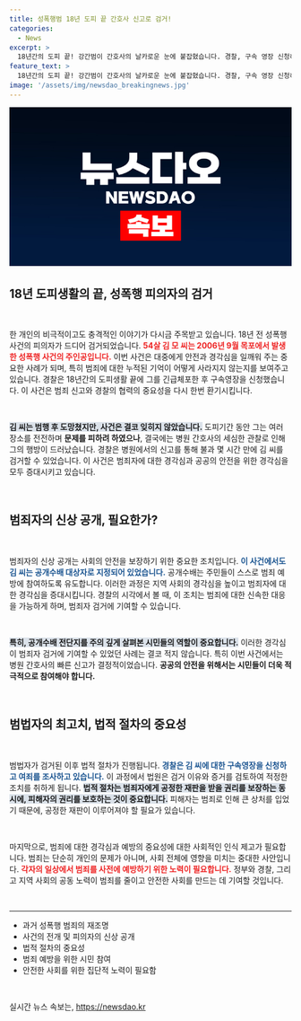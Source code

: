 ```yaml
---
title: 성폭행범 18년 도피 끝 간호사 신고로 검거!
categories:
  - News
excerpt: >
  18년간의 도피 끝! 강간범이 간호사의 날카로운 눈에 붙잡혔습니다. 경찰, 구속 영장 신청하고 추가 범죄 조사 착수! 클릭해서 자세히 알아보세요!
feature_text: >
  18년간의 도피 끝! 강간범이 간호사의 날카로운 눈에 붙잡혔습니다. 경찰, 구속 영장 신청하고 추가 범죄 조사 착수! 클릭해서 자세히 알아보세요!
image: '/assets/img/newsdao_breakingnews.jpg'
---
```


<p><img src="/assets/img/newsdao_breakingnews.jpg" alt="pcversion 속보" /></p>

<h2 data-ke-size="size26">18년 도피생활의 끝, 성폭행 피의자의 검거</h2>

<p data-ke-size="size16">&nbsp;</p>

<p>한 개인의 비극적이고도 충격적인 이야기가 다시금 주목받고 있습니다. 18년 전 성폭행 사건의 피의자가 드디어 검거되었습니다. <b><span style="color: #ee2323;">54살 김 모 씨는 2006년 9월 목포에서 발생한 성폭행 사건의 주인공입니다.</span></b> 이번 사건은 대중에게 안전과 경각심을 일깨워 주는 중요한 사례가 되며, 특히 범죄에 대한 누적된 기억이 어떻게 사라지지 않는지를 보여주고 있습니다. 경찰은 18년간의 도피생활 끝에 그를 긴급체포한 후 구속영장을 신청했습니다. 이 사건은 범죄 신고와 경찰의 협력의 중요성을 다시 한번 환기시킵니다.</p>

<p data-ke-size="size16">&nbsp;</p>

<p><b><span style="background-color: #21538527;">김 씨는 범행 후 도망쳤지만, 사건은 결코 잊히지 않았습니다.</span></b> 도피기간 동안 그는 여러 장소를 전전하며 <b>문제를 피하려 하였으나</b>, 결국에는 병원 간호사의 세심한 관찰로 인해 그의 행방이 드러났습니다. 경찰은 병원에서의 신고를 통해 불과 몇 시간 만에 김 씨를 검거할 수 있었습니다. 이 사건은 범죄자에 대한 경각심과 공공의 안전을 위한 경각심을 모두 증대시키고 있습니다.</p>

<p data-ke-size="size16">&nbsp;</p>

<h2 data-ke-size="size26">범죄자의 신상 공개, 필요한가?</h2>

<p data-ke-size="size16">&nbsp;</p>

<p>범죄자의 신상 공개는 사회의 안전을 보장하기 위한 중요한 조치입니다. <b><span style="color: #1a5490;">이 사건에서도 김 씨는 공개수배 대상자로 지정되어 있었습니다.</span></b> 공개수배는 주민들이 스스로 범죄 예방에 참여하도록 유도합니다. 이러한 과정은 지역 사회의 경각심을 높이고 범죄자에 대한 경각심을 증대시킵니다. 경찰의 시각에서 볼 때, 이 조치는 범죄에 대한 신속한 대응을 가능하게 하며, 범죄자 검거에 기여할 수 있습니다.</p>

<p data-ke-size="size16">&nbsp;</p>

<p><b><span style="background-color: #21538527;">특히, 공개수배 전단지를 주의 깊게 살펴본 시민들의 역할이 중요합니다.</span></b> 이러한 경각심이 범죄자 검거에 기여할 수 있었던 사례는 결코 적지 않습니다. 특히 이번 사건에서는 병원 간호사의 빠른 신고가 결정적이었습니다. <b>공공의 안전을 위해서는 시민들이 더욱 적극적으로 참여해야 합니다.</b></p>

<p data-ke-size="size16">&nbsp;</p>

<h2 data-ke-size="size26">범법자의 최고치, 법적 절차의 중요성</h2>

<p data-ke-size="size16">&nbsp;</p>

<p>범법자가 검거된 이후 법적 절차가 진행됩니다. <b><span style="color: #1a5490;">경찰은 김 씨에 대한 구속영장을 신청하고 여죄를 조사하고 있습니다.</span></b> 이 과정에서 법원은 검거 이유와 증거를 검토하여 적정한 조치를 취하게 됩니다. <b><span style="background-color: #21538527;">법적 절차는 범죄자에게 공정한 재판을 받을 권리를 보장하는 동시에, 피해자의 권리를 보호하는 것이 중요합니다.</span></b> 피해자는 범죄로 인해 큰 상처를 입었기 때문에, 공정한 재판이 이루어져야 할 필요가 있습니다.</p>

<p data-ke-size="size16">&nbsp;</p>

<p>마지막으로, 범죄에 대한 경각심과 예방의 중요성에 대한 사회적인 인식 제고가 필요합니다. 범죄는 단순히 개인의 문제가 아니며, 사회 전체에 영향을 미치는 중대한 사안입니다. <b><span style="color: #ee2323;">각자의 일상에서 범죄를 사전에 예방하기 위한 노력이 필요합니다.</span></b> 정부와 경찰, 그리고 지역 사회의 공동 노력이 범죄를 줄이고 안전한 사회를 만드는 데 기여할 것입니다.</p>

<p data-ke-size="size16">&nbsp;</p>

<hr />

<ul>
<li>과거 성폭행 범죄의 재조명</li>
<li>사건의 전개 및 피의자의 신상 공개</li>
<li>법적 절차의 중요성</li>
<li>범죄 예방을 위한 시민 참여</li>
<li>안전한 사회를 위한 집단적 노력이 필요함</li>
</ul>

<p data-ke-size="size16">&nbsp;</p>
실시간 뉴스 속보는, <a href="https://newsdao.kr" rel="dofollow">https://newsdao.kr</a>


